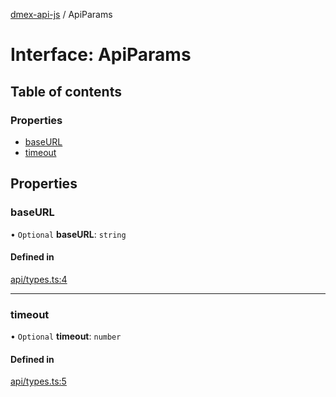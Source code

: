 [dmex-api-js](../README.md) / ApiParams

# Interface: ApiParams

## Table of contents

### Properties

- [baseURL](ApiParams.md#baseurl)
- [timeout](ApiParams.md#timeout)

## Properties

### baseURL

• `Optional` **baseURL**: `string`

#### Defined in

[api/types.ts:4](https://github.com/dmex-app/node-api-js/blob/70d7108/src/api/types.ts#L4)

___

### timeout

• `Optional` **timeout**: `number`

#### Defined in

[api/types.ts:5](https://github.com/dmex-app/node-api-js/blob/70d7108/src/api/types.ts#L5)
